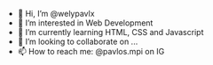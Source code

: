 - 👋 Hi, I’m @welypavlx
- 👀 I’m interested in Web Development
- 🌱 I’m currently learning HTML, CSS and Javascript
- 💞️ I’m looking to collaborate on ...
- 📫 How to reach me: @pavlos.mpi on IG

<!---
welypavlx/welypavlx is a ✨ special ✨ repository because its `README.md` (this file) appears on your GitHub profile.
You can click the Preview link to take a look at your changes.
--->
